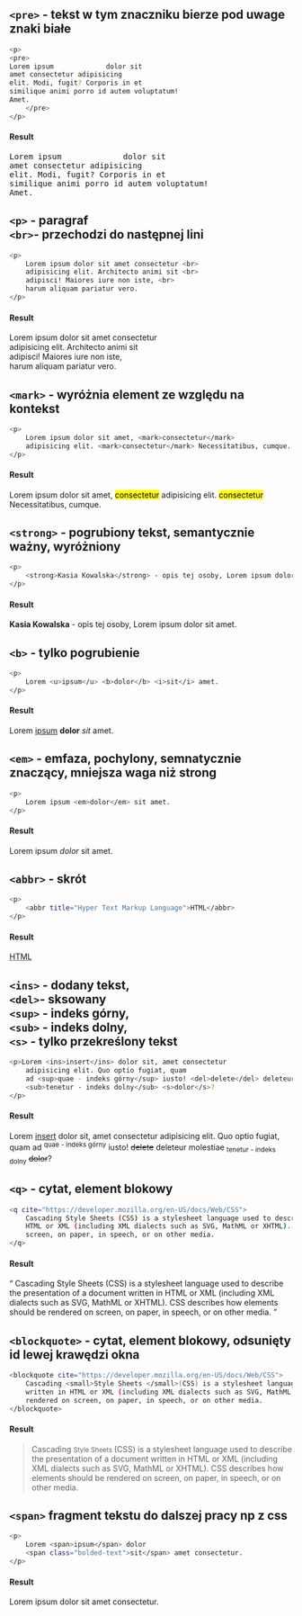 
## `<pre>` - tekst w tym znaczniku bierze pod uwage znaki białe
```bash
<p>
<pre>
Lorem ipsum             dolor sit
amet consectetur adipisicing 
elit. Modi, fugit? Corporis in et 
similique animi porro id autem voluptatum! 
Amet.
    </pre>
</p>
```

#### Result
<pre>Lorem ipsum             dolor sit
amet consectetur adipisicing 
elit. Modi, fugit? Corporis in et 
similique animi porro id autem voluptatum! 
Amet.
</pre>



## `<p>` - paragraf <br>`<br>`- przechodzi do następnej lini

```bash
<p>
    Lorem ipsum dolor sit amet consectetur <br>
    adipisicing elit. Architecto animi sit <br>
    adipisci! Maiores iure non iste, <br>
    harum aliquam pariatur vero.
</p>
```
#### Result
<p>
    Lorem ipsum dolor sit amet consectetur <br>
    adipisicing elit. Architecto animi sit <br>
    adipisci! Maiores iure non iste, <br>
    harum aliquam pariatur vero.
</p>

## `<mark>` - wyróżnia element ze względu na kontekst 
```bash
<p>
    Lorem ipsum dolor sit amet, <mark>consectetur</mark>
    adipisicing elit. <mark>consectetur</mark> Necessitatibus, cumque.
</p>
```
#### Result

<p>
    Lorem ipsum dolor sit amet, <mark>consectetur</mark>
    adipisicing elit. <mark>consectetur</mark> Necessitatibus, cumque.
</p>


## `<strong>` - pogrubiony tekst, semantycznie ważny, wyróżniony 
```bash
<p>
    <strong>Kasia Kowalska</strong> - opis tej osoby, Lorem ipsum dolor sit amet.
</p>
```
#### Result
<p>
    <strong>Kasia Kowalska</strong> - opis tej osoby, Lorem ipsum dolor sit amet.
</p>

## `<b>` - tylko pogrubienie 
```bash
<p>
    Lorem <u>ipsum</u> <b>dolor</b> <i>sit</i> amet.
</p>
```
#### Result

<p>
    Lorem <u>ipsum</u> <b>dolor</b> <i>sit</i> amet.
</p>

## `<em>` - emfaza, pochylony, semnatycznie znaczący, mniejsza waga niż strong 
```bash
<p>
    Lorem ipsum <em>dolor</em> sit amet.
</p>
```

#### Result
<p>
    Lorem ipsum <em>dolor</em> sit amet.
</p>

## `<abbr>` - skrót 
```bash
<p>
    <abbr title="Hyper Text Markup Language">HTML</abbr>
</p>
```
#### Result
<p>
    <abbr title="Hyper Text Markup Language">HTML</abbr>
</p>

## `<ins>` - dodany tekst, <br> `<del>`- sksowany <br> `<sup>` - indeks górny, <br> `<sub>` - indeks dolny, <br> `<s>` - tylko przekreślony tekst

```bash
<p>Lorem <ins>insert</ins> dolor sit, amet consectetur
    adipisicing elit. Quo optio fugiat, quam
    ad <sup>quae - indeks górny</sup> iusto! <del>delete</del> deleteur molestiae
    <sub>tenetur - indeks dolny</sub> <s>dolor</s>?
</p>
```
#### Result
<p>Lorem <ins>insert</ins> dolor sit, amet consectetur
    adipisicing elit. Quo optio fugiat, quam
    ad <sup>quae - indeks górny</sup> iusto! <del>delete</del> deleteur molestiae
    <sub>tenetur - indeks dolny</sub> <s>dolor</s>?
</p>

## `<q>` - cytat, element blokowy 
```bash
<q cite="https://developer.mozilla.org/en-US/docs/Web/CSS">
    Cascading Style Sheets (CSS) is a stylesheet language used to describe the presentation of a document written in
    HTML or XML (including XML dialects such as SVG, MathML or XHTML). CSS describes how elements should be rendered on
    screen, on paper, in speech, or on other media.
</q>
```
#### Result

<q cite="https://developer.mozilla.org/en-US/docs/Web/CSS">
    Cascading Style Sheets (CSS) is a stylesheet language used to describe the presentation of a document written in
    HTML or XML (including XML dialects such as SVG, MathML or XHTML). CSS describes how elements should be rendered on
    screen, on paper, in speech, or on other media.
</q>

## `<blockquote>` - cytat, element blokowy, odsunięty id lewej krawędzi okna 
```bash
<blockquote cite="https://developer.mozilla.org/en-US/docs/Web/CSS">
    Cascading <small>Style Sheets </small>(CSS) is a stylesheet language used to describe the presentation of a document
    written in HTML or XML (including XML dialects such as SVG, MathML or XHTML). CSS describes how elements should be
    rendered on screen, on paper, in speech, or on other media.
</blockquote>
```
#### Result

<blockquote cite="https://developer.mozilla.org/en-US/docs/Web/CSS">
    Cascading <small>Style Sheets </small>(CSS) is a stylesheet language used to describe the presentation of a document
    written in HTML or XML (including XML dialects such as SVG, MathML or XHTML). CSS describes how elements should be
    rendered on screen, on paper, in speech, or on other media.
</blockquote>

## `<span>` fragment tekstu do dalszej pracy np z css 

```bash
<p>
    Lorem <span>ipsum</span> dolor
    <span class="bolded-text">sit</span> amet consectetur.
</p>
```

#### Result
<p>
    Lorem <span>ipsum</span> dolor
    <span class="bolded-text">sit</span> amet consectetur.
</p>
